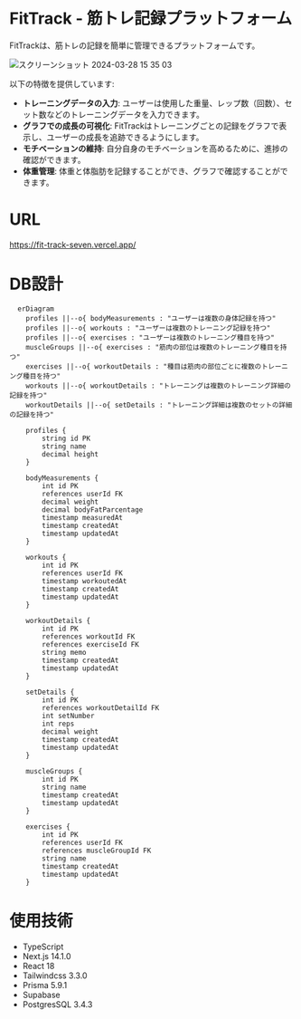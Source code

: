 # FitTrack - 筋トレ記録プラットフォーム
 FitTrackは、筋トレの記録を簡単に管理できるプラットフォームです。<br >
 
 ![スクリーンショット 2024-03-28 15 35 03](https://github.com/Supuky/Fit-Track/assets/70472437/5ea95bfb-7a09-48d9-866d-930a4bbd57d1)

 以下の特徴を提供しています:
 - **トレーニングデータの入力**: ユーザーは使用した重量、レップ数（回数）、セット数などのトレーニングデータを入力できます。
 - **グラフでの成長の可視化**: FitTrackはトレーニングごとの記録をグラフで表示し、ユーザーの成長を追跡できるようにします。
 - **モチベーションの維持**: 自分自身のモチベーションを高めるために、進捗の確認ができます。
 - **体重管理**: 体重と体脂肪を記録することができ、グラフで確認することができます。

# URL
 https://fit-track-seven.vercel.app/<br >

# DB設計
```mermaid
  erDiagram
    profiles ||--o{ bodyMeasurements : "ユーザーは複数の身体記録を持つ" 
    profiles ||--o{ workouts : "ユーザーは複数のトレーニング記録を持つ" 
    profiles ||--o{ exercises : "ユーザーは複数のトレーニング種目を持つ" 
    muscleGroups ||--o{ exercises : "筋肉の部位は複数のトレーニング種目を持つ" 
    exercises ||--o{ workoutDetails : "種目は筋肉の部位ごとに複数のトレーニング種目を持つ" 
    workouts ||--o{ workoutDetails : "トレーニングは複数のトレーニング詳細の記録を持つ" 
    workoutDetails ||--o{ setDetails : "トレーニング詳細は複数のセットの詳細の記録を持つ" 

    profiles {
        string id PK
        string name
        decimal height
    }

    bodyMeasurements {
        int id PK
        references userId FK 
        decimal weight
        decimal bodyFatParcentage
        timestamp measuredAt
        timestamp createdAt
        timestamp updatedAt
    }

    workouts {
        int id PK
        references userId FK
        timestamp workoutedAt
        timestamp createdAt
        timestamp updatedAt
    }

    workoutDetails {
        int id PK
        references workoutId FK
        references exerciseId FK 
        string memo
        timestamp createdAt
        timestamp updatedAt
    }

    setDetails {
        int id PK
        references workoutDetailId FK
        int setNumber
        int reps
        decimal weight
        timestamp createdAt
        timestamp updatedAt
    }

    muscleGroups {
        int id PK
        string name
        timestamp createdAt
        timestamp updatedAt
    }

    exercises {
        int id PK
        references userId FK
        references muscleGroupId FK
        string name
        timestamp createdAt
        timestamp updatedAt
    }
```

# 使用技術
 - TypeScript
 - Next.js 14.1.0
 - React 18
 - Tailwindcss 3.3.0
 - Prisma 5.9.1
 - Supabase
 - PostgresSQL 3.4.3